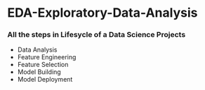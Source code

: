 # EDA-Exploratory-Data-Analysis

### All the steps in Lifesycle of a Data Science Projects
- Data Analysis
- Feature Engineering
- Feature Selection
- Model Building
- Model Deployment

